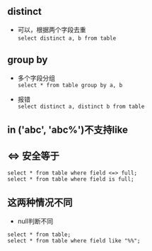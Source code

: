 ## distinct  
* 可以，根据两个字段去重  
```select distinct a, b from table```  

## group by  
* 多个字段分组  
```select * from table group by a, b```  

* 报错  
```select distinct a, distinct b from table```  

## in ('abc', 'abc%')不支持like  

## <=> 安全等于  
```  
select * from table where field <=> full;  
select * from table where field is full;  
```  

## 这两种情况不同  
* null判断不同  
```  
select * from table;  
select * from table where field like "%%";

```  


